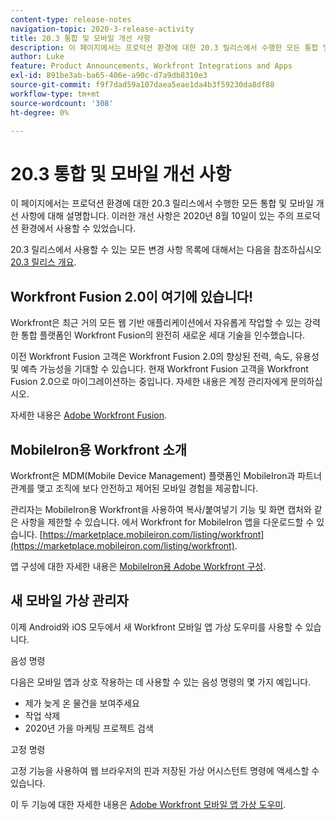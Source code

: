 ```yaml
---
content-type: release-notes
navigation-topic: 2020-3-release-activity
title: 20.3 통합 및 모바일 개선 사항
description: 이 페이지에서는 프로덕션 환경에 대한 20.3 릴리스에서 수행한 모든 통합 및 모바일 개선 사항에 대해 설명합니다. 이러한 개선 사항은 2020년 8월 10일이 있는 주의 프로덕션 환경에서 사용할 수 있었습니다.
author: Luke
feature: Product Announcements, Workfront Integrations and Apps
exl-id: 891be3ab-ba65-406e-a90c-d7a9db8310e3
source-git-commit: f9f7dad59a107daea5eae1da4b3f59230da8df88
workflow-type: tm+mt
source-wordcount: '308'
ht-degree: 0%

---
```


# 20.3 통합 및 모바일 개선 사항

이 페이지에서는 프로덕션 환경에 대한 20.3 릴리스에서 수행한 모든 통합 및 모바일 개선 사항에 대해 설명합니다. 이러한 개선 사항은 2020년 8월 10일이 있는 주의 프로덕션 환경에서 사용할 수 있었습니다.

20.3 릴리스에서 사용할 수 있는 모든 변경 사항 목록에 대해서는 다음을 참조하십시오 [20.3 릴리스 개요](../../../product-announcements/product-releases/20.3-release-activity/20.3-release-overview.md).

## Workfront Fusion 2.0이 여기에 있습니다!

Workfront은 최근 거의 모든 웹 기반 애플리케이션에서 자유롭게 작업할 수 있는 강력한 통합 플랫폼인 Workfront Fusion의 완전히 새로운 세대 기술을 인수했습니다.

이전 Workfront Fusion 고객은 Workfront Fusion 2.0의 향상된 전력, 속도, 유용성 및 예측 가능성을 기대할 수 있습니다. 현재 Workfront Fusion 고객을 Workfront Fusion 2.0으로 마이그레이션하는 중입니다. 자세한 내용은 계정 관리자에게 문의하십시오.

자세한 내용은 [Adobe Workfront Fusion](../../../workfront-fusion/workfront-fusion-2.md).

## MobileIron용 Workfront 소개

Workfront은 MDM(Mobile Device Management) 플랫폼인 MobileIron과 파트너 관계를 맺고 조직에 보다 안전하고 제어된 모바일 경험을 제공합니다.

관리자는 MobileIron용 Workfront을 사용하여 복사/붙여넣기 기능 및 화면 캡처와 같은 사항을 제한할 수 있습니다. 에서 Workfront for MobileIron 앱을 다운로드할 수 있습니다. [https://marketplace.mobileiron.com/listing/workfront](https://marketplace.mobileiron.com/listing/workfront).

앱 구성에 대한 자세한 내용은 [MobileIron용 Adobe Workfront 구성](../../../workfront-basics/mobile-apps/using-the-workfront-mobile-app/wf-mobileiron-configs.md).

## 새 모바일 가상 관리자

이제 Android와 iOS 모두에서 새 Workfront 모바일 앱 가상 도우미를 사용할 수 있습니다.

음성 명령

다음은 모바일 앱과 상호 작용하는 데 사용할 수 있는 음성 명령의 몇 가지 예입니다.

* 제가 늦게 온 물건을 보여주세요
* 작업 삭제
* 2020년 가을 마케팅 프로젝트 검색

고정 명령

고정 기능을 사용하여 웹 브라우저의 핀과 저장된 가상 어시스턴트 명령에 액세스할 수 있습니다.

이 두 기능에 대한 자세한 내용은 [Adobe Workfront 모바일 앱 가상 도우미](../../../workfront-basics/mobile-apps/using-the-workfront-mobile-app/wf-mobile-virtual-assistant.md).

